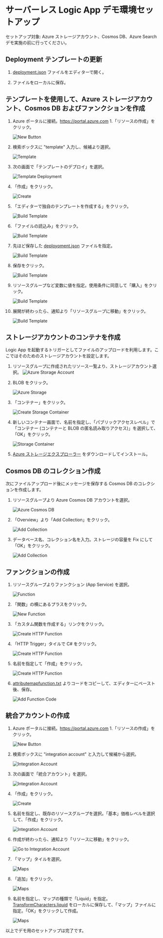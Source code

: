 # サーバーレス Logic App デモ環境セットアップ

セットアップ対象:  Azure ストレージアカウント、Cosmos DB、Azure Search
デモ実施の前に行ってください。

## Deployment テンプレートの更新

1. [deployment.json](deployment.json) ファイルをエディターで開く。

1. ファイルをローカルに保存。

## テンプレートを使用して、Azure ストレージアカウント、Cosmos DB およびファンクションを作成

1. Azure ポータルに接続。https://portal.azure.com
1.「リソースの作成」をクリック。

    ![New Button](images/new_button.png "New Button")

1. 検索ボックスに "template" 入力し、候補より選択。

    ![Template](images/template_search.png "Template")

1. 次の画面で「テンプレートのデプロイ」を選択。

    ![Template Deployment](images/template_deployment_results.png "Template Deployment")

1. 「作成」をクリック。

    ![Create](images/create.png "Create")

1. 「エディターで独自のテンプレートを作成する」をクリック。

    ![Build Template](images/template_build.png "Build Template")

1. 「ファイルの読込み」をクリック。

    ![Build Template](images/template_load_file.png "Build Template")

1. 先ほど保存した [deployoment.json](deployment.json) ファイルを指定。

    ![Build Template](images/template_json.png "Build Template")

1. 保存をクリック。

    ![Build Template](images/template_save.png "Build Template")

1. リソースグループなど変数に値を指定。使用条件に同意して「購入」をクリック。

    ![Build Template](images/template_settings.png "Build Template")

1. 展開が終わったら、通知より「リソースグループに移動」をクリック。

    ![Build Template](images/template_goto_resource.png "Build Template")

## ストレージアカウントのコンテナを作成

Logic App を起動するトリガーとしてファイルのアップロードを利用します。ここではそのためのストレージアカウントを設定します。

1. リソースグループに作成されたリソース一覧より、ストレージアカウント選択。
    ![Azure Storage Account](images/storage_account.png "Azure Storage Account")

1. BLOB をクリック。

    ![Azure Storage](images/storage_blob.png "Azure Storage")

1. 「コンテナー」をクリック。

    ![Create Storage Container](images/add_container.png "Create Storage Container")

1. 新しいコンテナー画面で、名前を指定し、「パブリックアクセスレベル」で「コンテナー (コンテナーと BLOB の匿名読み取りアクセス)」を選択して、「OK」をクリック。

    ![Storage Container](images/new_container.png "Create Storage Container")

1. [Azure ストレージエクスプローラー](https://azure.microsoft.com/en-us/features/storage-explorer/) をダウンロードしてインストール。

## Cosmos DB のコレクション作成

次にファイルアップロード後にメッセージを保存する Cosmos DB のコレクションを作成します。

1. リソースグループより Azure Cosmos DB アカウントを選択。

    ![Azure Cosmos DB](images/azure_cosmosdb.png "Azure Cosmos DB")

1. 「Overview」より「Add Collection」をクリック。

    ![Add Collection](images/add_collection.png "Add Collection")

1. データベース名、コレクション名を入力。ストレージの容量を Fix にして「OK」をクリック。

    ![Add Collection](images/new_collection.png "Add Collection")

## ファンクションの作成

1. リソースグループよりファンクション (App Service) を選択。

    ![Function](images/function.png "Function")

1. 「関数」の横にあるプラスをクリック。

    ![New Function](images/new_function.png "New Function")

1. 「カスタム関数を作成する」リンクをクリック。

    ![Create HTTP Function](images/create_your_own_function.png "Create HTTP Function")

1. 「HTTP Trigger」タイルで C# をクリック。

    ![Create HTTP Function](images/function_http_trigger.png "Create HTTP Function")

1. 名前を指定して「作成」をクリック。

    ![Create HTTP Function](images/function_properties.png "Create HTTP Function")

1. [attributemapfunction.txt](setup_data/attributemapfunction.txt) よりコードをコピーして、エディターにペースト後、保存。

    ![Add Function Code](images/function_code.png "Add Function Code")

## 統合アカウントの作成

1.  Azure ポータルに接続。https://portal.azure.com
1.「リソースの作成」をクリック。

    ![New Button](images/new_button.png "New Button")

1. 検索ボックスに "integration account" と入力して候補から選択。

    ![Integration Account](images/integration_account_save.png "Integration Account")

1. 次の画面で「統合アカウント」を選択。

    ![Integration Account](images/logic_app_integration_account_result.png "Integration Account")

1. 「作成」をクリック。

    ![Create](images/create.png "Create")

1. 名前を指定し、既存のリソースグループを選択。「基本」価格レベルを選択して、「作成」をクリック。

    ![Integration Account](images/logic_app_new_integration_account.png "Integration Account")

1. 作成が終わったら、通知より「リソースに移動」をクリック。

    ![Go to Integration Account](images/integration_account_goto.png "Go to Integration Account")

1. 「マップ」タイルを選択。

    ![Maps](images/integration_account_maps.png "Maps")

1. 「追加」をクリック。

    ![Maps](images/integration_account_add_maps.png "Maps")

1. 名前を指定し、マップの種類で「Liquid」を指定。[TransformCharacters.liquid](setup_data/TransformCharacters.liquid) をローカルに保存して、「マップ」ファイルに指定。「OK」をクリックして作成。
   
    ![Maps](images/integration_account_add_liquid.png "Maps")

以上でデモ用のセットアップは完了です。
